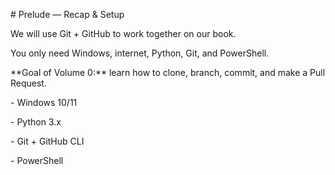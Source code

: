\# Prelude — Recap \& Setup



We will use Git + GitHub to work together on our book.

You only need Windows, internet, Python, Git, and PowerShell.



\*\*Goal of Volume 0:\*\* learn how to clone, branch, commit, and make a Pull Request.



\- Windows 10/11

\- Python 3.x

\- Git + GitHub CLI

\- PowerShell



